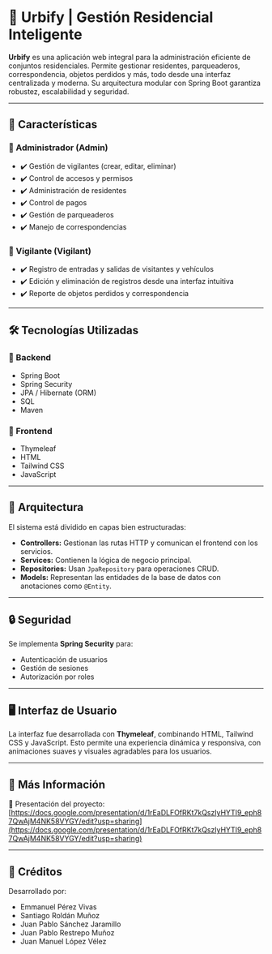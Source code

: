 # 🌆 Urbify | Gestión Residencial Inteligente

**Urbify** es una aplicación web integral para la administración eficiente de conjuntos residenciales. Permite gestionar residentes, parqueaderos, correspondencia, objetos perdidos y más, todo desde una interfaz centralizada y moderna. Su arquitectura modular con Spring Boot garantiza robustez, escalabilidad y seguridad.

---

## 🚀 Características

### 🔹 Administrador (Admin)
- ✔️ Gestión de vigilantes (crear, editar, eliminar)
- ✔️ Control de accesos y permisos
- ✔️ Administración de residentes
- ✔️ Control de pagos
- ✔️ Gestión de parqueaderos
- ✔️ Manejo de correspondencias

### 🔹 Vigilante (Vigilant)
- ✔️ Registro de entradas y salidas de visitantes y vehículos
- ✔️ Edición y eliminación de registros desde una interfaz intuitiva
- ✔️ Reporte de objetos perdidos y correspondencia

---

## 🛠️ Tecnologías Utilizadas

### 🔹 Backend
- Spring Boot
- Spring Security
- JPA / Hibernate (ORM)
- SQL
- Maven

### 🔹 Frontend
- Thymeleaf
- HTML
- Tailwind CSS
- JavaScript

---

## 🧱 Arquitectura

El sistema está dividido en capas bien estructuradas:

- **Controllers:** Gestionan las rutas HTTP y comunican el frontend con los servicios.
- **Services:** Contienen la lógica de negocio principal.
- **Repositories:** Usan `JpaRepository` para operaciones CRUD.
- **Models:** Representan las entidades de la base de datos con anotaciones como `@Entity`.

---

## 🔒 Seguridad

Se implementa **Spring Security** para:

- Autenticación de usuarios
- Gestión de sesiones
- Autorización por roles

---

## 🖥️ Interfaz de Usuario

La interfaz fue desarrollada con **Thymeleaf**, combinando HTML, Tailwind CSS y JavaScript. Esto permite una experiencia dinámica y responsiva, con animaciones suaves y visuales agradables para los usuarios.

---

## 📖 Más Información

📄 Presentación del proyecto:  
[https://docs.google.com/presentation/d/1rEaDLFOfRKt7kQszlyHYTI9_eph87QwAjM4NK58VYGY/edit?usp=sharing](https://docs.google.com/presentation/d/1rEaDLFOfRKt7kQszlyHYTI9_eph87QwAjM4NK58VYGY/edit?usp=sharing)

---

## 🙌 Créditos

Desarrollado por:
- Emmanuel Pérez Vivas
- Santiago Roldán Muñoz
- Juan Pablo Sánchez Jaramillo
- Juan Pablo Restrepo Muñoz
- Juan Manuel López Vélez
